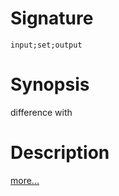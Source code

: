 # Signature
```vikid-signature
input;set;output
```

# Synopsis
difference with

# Description

[more...](https://en.wikipedia.org/wiki/Complement_(set_theory)#Relative_complement)